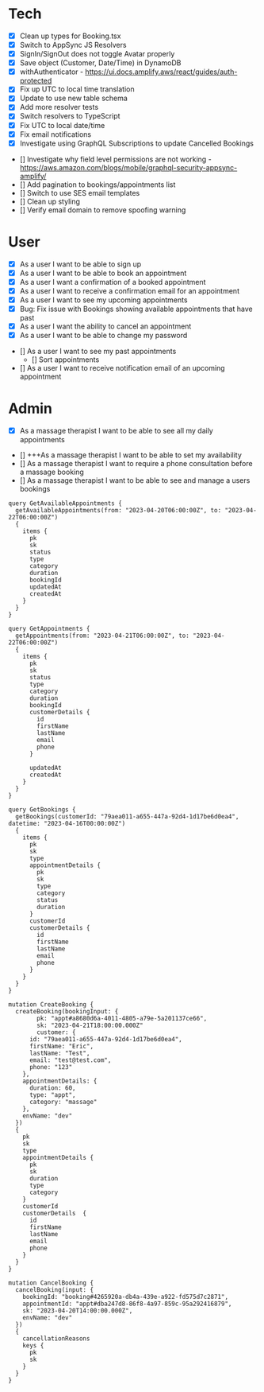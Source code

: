 # Tech

- [x] Clean up types for Booking.tsx
- [x] Switch to AppSync JS Resolvers
- [x] SignIn/SignOut does not toggle Avatar properly
- [x] Save object (Customer, Date/Time) in DynamoDB
- [x] withAuthenticator - https://ui.docs.amplify.aws/react/guides/auth-protected
- [x] Fix up UTC to local time translation
- [x] Update to use new table schema
- [x] Add more resolver tests
- [x] Switch resolvers to TypeScript
- [x] Fix UTC to local date/time
- [x] Fix email notifications
- [x] Investigate using GraphQL Subscriptions to update Cancelled Bookings
- [] Investigate why field level permissions are not working - https://aws.amazon.com/blogs/mobile/graphql-security-appsync-amplify/
- [] Add pagination to bookings/appointments list
- [] Switch to use SES email templates
- [] Clean up styling
- [] Verify email domain to remove spoofing warning

# User

- [x] As a user I want to be able to sign up
- [x] As a user I want to be able to book an appointment
- [x] As a user I want a confirmation of a booked appointment
- [x] As a user I want to receive a confirmation email for an appointment
- [x] As a user I want to see my upcoming appointments
- [x] Bug: Fix issue with Bookings showing available appointments that have past
- [x] As a user I want the ability to cancel an appointment
- [x] As a user I want to be able to change my password
- [] As a user I want to see my past appointments
  - [] Sort appointments
- [] As a user I want to receive notification email of an upcoming appointment

# Admin

- [x] As a massage therapist I want to be able to see all my daily appointments
- [] +++As a massage therapist I want to be able to set my availability
- [] As a massage therapist I want to require a phone consultation before a massage booking
- [] As a massage therapist I want to be able to see and manage a users bookings

```
query GetAvailableAppointments {
  getAvailableAppointments(from: "2023-04-20T06:00:00Z", to: "2023-04-22T06:00:00Z")
  {
    items {
      pk
      sk
      status
      type
      category
      duration
      bookingId
      updatedAt
      createdAt
    }
  }
}

query GetAppointments {
  getAppointments(from: "2023-04-21T06:00:00Z", to: "2023-04-22T06:00:00Z")
  {
    items {
      pk
      sk
      status
      type
      category
      duration
      bookingId
      customerDetails {
        id
        firstName
        lastName
        email
        phone
      }

      updatedAt
      createdAt
    }
  }
}

query GetBookings {
  getBookings(customerId: "79aea011-a655-447a-92d4-1d17be6d0ea4", datetime: "2023-04-16T00:00:00Z")
  {
    items {
      pk
      sk
      type
      appointmentDetails {
        pk
        sk
        type
        category
        status
        duration
      }
      customerId
      customerDetails {
        id
        firstName
        lastName
        email
        phone
      }
    }
  }
}

mutation CreateBooking {
  createBooking(bookingInput: {
		pk: "appt#a8680d6a-4011-4805-a79e-5a201137ce66",
		sk: "2023-04-21T18:00:00.000Z"
		customer: {
      id: "79aea011-a655-447a-92d4-1d17be6d0ea4",
      firstName: "Eric",
      lastName: "Test",
      email: "test@test.com",
      phone: "123"
    },
    appointmentDetails: {
      duration: 60,
      type: "appt",
      category: "massage"
    },
    envName: "dev"
  })
  {
    pk
    sk
    type
    appointmentDetails {
      pk
      sk
      duration
      type
      category
    }
    customerId
    customerDetails  {
      id
      firstName
      lastName
      email
      phone
    }
  }
}

mutation CancelBooking {
  cancelBooking(input: {
    bookingId: "booking#4265920a-db4a-439e-a922-fd575d7c2871",
    appointmentId: "appt#dba247d8-86f8-4a97-859c-95a292416879",
    sk: "2023-04-20T14:00:00.000Z",
    envName: "dev"
  })
  {
    cancellationReasons
    keys {
      pk
      sk
    }
  }
}
```
